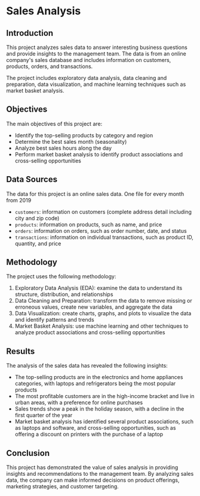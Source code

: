 
# Sales Analysis

## Introduction

This project analyzes sales data to answer interesting business questions and provide insights to the management team. The data is from an online company's sales database and includes information on customers, products, orders, and transactions.

The project includes exploratory data analysis, data cleaning and preparation, data visualization, and machine learning techniques such as market basket analysis.

## Objectives

The main objectives of this project are:

- Identify the top-selling products by category and region
- Determine the best sales month (seasonality)
- Analyze best sales hours along the day
- Perform market basket analysis to identify product associations and cross-selling opportunities

## Data Sources

The data for this project is an online sales data. One file for every month from 2019 

- `customers`: information on customers (complete address detail including city and zip code)
- `products`: information on products, such as name, and price
- `orders`: information on orders, such as order number, date, and status
- `transactions`: information on individual transactions, such as product ID, quantity, and price

## Methodology

The project uses the following methodology:

1. Exploratory Data Analysis (EDA): examine the data to understand its structure, distribution, and relationships
2. Data Cleaning and Preparation: transform the data to remove missing or erroneous values, create new variables, and aggregate the data
3. Data Visualization: create charts, graphs, and plots to visualize the data and identify patterns and trends
4. Market Basket Analysis: use machine learning and other techniques to analyze product associations and cross-selling opportunities

## Results

The analysis of the sales data has revealed the following insights:

- The top-selling products are in the electronics and home appliances categories, with laptops and refrigerators being the most popular products
- The most profitable customers are in the high-income bracket and live in urban areas, with a preference for online purchases
- Sales trends show a peak in the holiday season, with a decline in the first quarter of the year
- Market basket analysis has identified several product associations, such as laptops and software, and cross-selling opportunities, such as offering a discount on printers with the purchase of a laptop

## Conclusion

This project has demonstrated the value of sales analysis in providing insights and recommendations to the management team. By analyzing sales data, the company can make informed decisions on product offerings, marketing strategies, and customer targeting. 